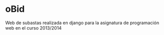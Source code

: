 oBid
====

Web de subastas realizada en django para la asignatura de programación web en el curso 2013/2014
